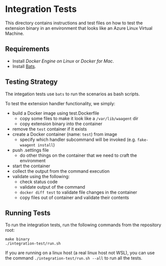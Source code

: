 # Integration Tests

This directory contains instructions and test files on how to test the extension
binary in an environment that looks like an Azure Linux Virtual Machine.

## Requirements

- Install _Docker Engine on Linux_ or _Docker for Mac_.
- Install [Bats](https://github.com/sstephenson/bats).

## Testing Strategy

The integation tests use `bats` to run the scenarios as bash scripts.

To test the extension handler functionality, we simply:

- build a Docker image using test.Dockerfile
    - copy some files to make it look like a `/var/lib/waagent` dir
    - copy extension binary into the container
- remove the `test` container if it exists
- create a Docker container (name: `test`) from image
    - specify which handler subcommand will be invoked (e.g. `fake-waagent
      install`)
- push .settings file
    - do other things on the container that we need to craft the environment
- start the container
- collect the output from the command execution
- validate using the following:
    - check status code
    - validate output of the command
    - `docker diff test` to validate file changes in the container
    - copy files out of container and validate their contents

## Running Tests

To run the integration tests, run the following commands from the repository
root:

```
make binary
./integration-test/run.sh
```

If you are running on a linux host (a real linux host not WSL), you can use the command `./integration-test/run.sh --all` to run all the tests.
